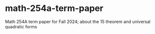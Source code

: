 # math-254a-term-paper
Math 254A term paper for Fall 2024; about the 15 theorem and universal quadratic forms
